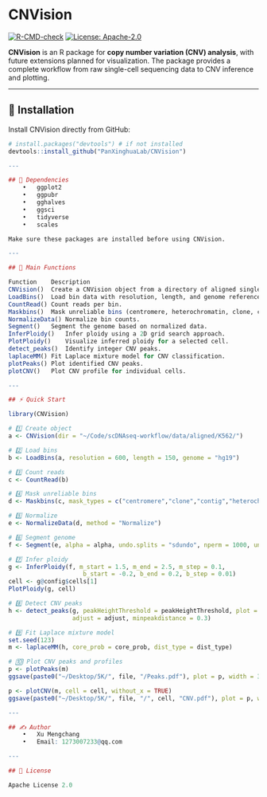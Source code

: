 # CNVision

[![R-CMD-check](https://github.com/PanXinghuaLab/CNVision/workflows/R-CMD-check/badge.svg)](https://github.com/PanXinghuaLab/CNVision/actions)
[![License: Apache-2.0](https://img.shields.io/badge/License-Apache_2.0-blue.svg)](https://www.apache.org/licenses/LICENSE-2.0)

**CNVision** is an R package for **copy number variation (CNV) analysis**, with future extensions planned for visualization. The package provides a complete workflow from raw single-cell sequencing data to CNV inference and plotting.

---

## 🚀 Installation

Install CNVision directly from GitHub:

```r
# install.packages("devtools") # if not installed
devtools::install_github("PanXinghuaLab/CNVision")

---

## 🧰 Dependencies
	•	ggplot2
	•	ggpubr
	•	gghalves
	•	ggsci
	•	tidyverse
	•	scales

Make sure these packages are installed before using CNVision.

---

## 🌟 Main Functions

Function	Description
CNVision()	Create a CNVision object from a directory of aligned single-cell data.
LoadBins()	Load bin data with resolution, length, and genome reference.
CountRead()	Count reads per bin.
Maskbins()	Mask unreliable bins (centromere, heterochromatin, clone, contig, scaffold, short arm).
NormalizeData()	Normalize bin counts.
Segment()	Segment the genome based on normalized data.
InferPloidy()	Infer ploidy using a 2D grid search approach.
PlotPloidy()	Visualize inferred ploidy for a selected cell.
detect_peaks()	Identify integer CNV peaks.
laplaceMM()	Fit Laplace mixture model for CNV classification.
plotPeaks()	Plot identified CNV peaks.
plotCNV()	Plot CNV profile for individual cells.

---

## ⚡ Quick Start

library(CNVision)

# 1️⃣ Create object
a <- CNVision(dir = "~/Code/scDNAseq-workflow/data/aligned/K562/")

# 2️⃣ Load bins
b <- LoadBins(a, resolution = 600, length = 150, genome = "hg19")

# 3️⃣ Count reads
c <- CountRead(b)

# 4️⃣ Mask unreliable bins
d <- Maskbins(c, mask_types = c("centromere","clone","contig","heterochromatin","scaffold","short_arm"))

# 5️⃣ Normalize
e <- NormalizeData(d, method = "Normalize")

# 6️⃣ Segment genome
f <- Segment(e, alpha = alpha, undo.splits = "sdundo", nperm = 1000, undo.SD = 1, min.width = 5)

# 7️⃣ Infer ploidy
g <- InferPloidy(f, m_start = 1.5, m_end = 2.5, m_step = 0.1,
                     b_start = -0.2, b_end = 0.2, b_step = 0.01)
cell <- g@config$cells[1]
PlotPloidy(g, cell)

# 8️⃣ Detect CNV peaks
h <- detect_peaks(g, peakHeightThreshold = peakHeightThreshold, plot = TRUE,
                  adjust = adjust, minpeakdistance = 0.3)

# 9️⃣ Fit Laplace mixture model
set.seed(123)
m <- laplaceMM(h, core_prob = core_prob, dist_type = dist_type)

# 🔟 Plot CNV peaks and profiles
p <- plotPeaks(m)
ggsave(paste0("~/Desktop/5K/", file, "/Peaks.pdf"), plot = p, width = 3.7, height = 0.55, units = "in", dpi = 300)

p <- plotCNV(m, cell = cell, without_x = TRUE)
ggsave(paste0("~/Desktop/5K/", file, "/", cell, "CNV.pdf"), plot = p, width = 3.7, height = 0.55, units = "in", dpi = 300)

---

## ✍️ Author
	•	Xu Mengchang
	•	Email: 1273007233@qq.com

---

## 📄 License

Apache License 2.0
